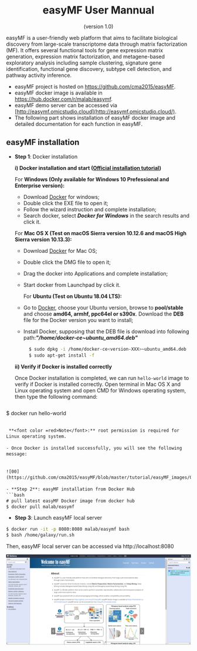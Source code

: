 <div align="center"><h1><b>easyMF User Mannual</b></h1></div>

<div align="center">(version 1.0)</div>

easyMF is a user-friendly web platform that aims to facilitate biological discovery from large-scale transcriptome data through matrix factorization (MF). It offers several functional tools for gene expression matrix generation, expression matrix factorization, and metagene-based exploratory analysis including sample clustering, signature gene identification, functional gene discovery, subtype cell detection, and pathway activity inference.

- easyMF project is hosted on https://github.com/cma2015/easyMF.
- easyMF docker image is available in https://hub.docker.com/r/malab/easymf.
- easyMF demo server can be accessed via [http://easymf.omicstudio.cloud](http://easymf.omicstudio.cloud/).
- The following part shows installation of easyMF docker image and detailed documentation for each function in easyMF.



## easyMF installation

- **Step 1**: Docker installation

  **i) Docker installation and start (<a href="https://docs.docker.com/install" target="_blank">Official installation tutorial</a>)**

  For **Windows (Only available for Windows 10 Prefessional and Enterprise version):**

	* Download <a href="https://download.docker.com/win/stable/Docker%20for%20Windows%20Installer.exe" target="_blank">Docker</a> for windows;
	* Double click the EXE file to open it;
  * Follow the wizard instruction and complete installation;
  * Search docker, select ___Docker for Windows___ in the search results and click it.
  
  For **Mac OS X (Test on macOS Sierra version 10.12.6 and macOS High Sierra version 10.13.3):**
  
	- Download <a href="https://download.docker.com/mac/stable/Docker.dmg" target="_blank">Docker</a> for Mac OS;
  * Double click the DMG file to open it;
  * Drag the docker into Applications and complete installation;
  * Start docker from Launchpad by click it.

	For **Ubuntu (Test on Ubuntu 18.04 LTS):**

  * Go to <a href="https://download.docker.com/linux/ubuntu/dists/" target="_blank">Docker</a>, choose your Ubuntu version, browse to **pool/stable** and choose **amd64, armhf, ppc64el or s390x**. Download the **DEB** file for the Docker version you want to install;
  * Install Docker, supposing that the DEB file is download into following path:___"/home/docker-ce<version-XXX>~ubuntu_amd64.deb"___ </br>

    ```bash
      $ sudo dpkg -i /home/docker-ce<version-XXX>~ubuntu_amd64.deb      
      $ sudo apt-get install -f
    ```


  **ii) Verify if Docker is installed correctly**

  Once Docker installation is completed, we can run `hello-world` image to verify if Docker is installed correctly. Open terminal in Mac OS X and Linux operating system and open CMD for Windows operating system, then type the following command:

  ```bash
 $ docker run hello-world
  ```

   **<font color =red>Note</font>:** root permission is required for Linux operating system.

- Once Docker is installed successfully, you will see the following message:
  

![00](https://github.com/cma2015/easyMF/blob/master/tutorial/easyMF_images/00_docker.png)

- **Step 2**: easyMF installation from Docker Hub
```bash
# pull latest easyMF Docker image from docker hub
$ docker pull malab/easymf
```
- **Step 3**: Launch easyMF local server
```bash
$ docker run -it -p 8080:8080 malab/easymf bash
$ bash /home/galaxy/run.sh
```

Then, easyMF local server can be accessed via http://localhost:8080

![00](./easyMF_images/00_welcome_to_easyMF.png)
